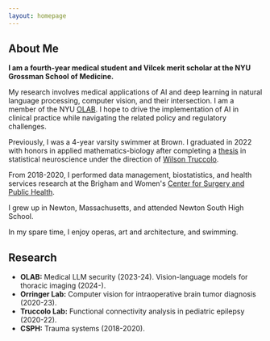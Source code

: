 ```yaml
---
layout: homepage
---
```


## About Me

**I am a fourth-year medical student and Vilcek merit scholar at the NYU Grossman School of Medicine.**

My research involves medical applications of AI and deep learning in natural language processing, computer vision, and their intersection. I am a member of the NYU [OLAB](https://www.nyuolab.org/). I hope to drive the implementation of AI in clinical practice while navigating the related policy and regulatory challenges.

Previously, I was a 4-year varsity swimmer at Brown. I graduated in 2022 with honors in applied mathematics-biology after completing a [thesis](./assets/alber_thesis_final.pdf) in statistical neuroscience under the direction of [Wilson Truccolo](https://www.truccololab.com/).

From 2018-2020, I performed data management, biostatistics, and health services research at the Brigham and Women's [Center for Surgery and Public Health](https://csph.brighamandwomens.org/).

I grew up in Newton, Massachusetts, and attended Newton South High School.

In my spare time, I enjoy operas, art and architecture, and swimming.

## Research

- **OLAB:** Medical LLM security (2023-24). Vision-language models for thoracic imaging (2024-). 
- **Orringer Lab:** Computer vision for intraoperative brain tumor diagnosis (2020-23).
- **Truccolo Lab:** Functional connectivity analysis in pediatric epilepsy (2020-22).
- **CSPH:** Trauma systems (2018-2020).


